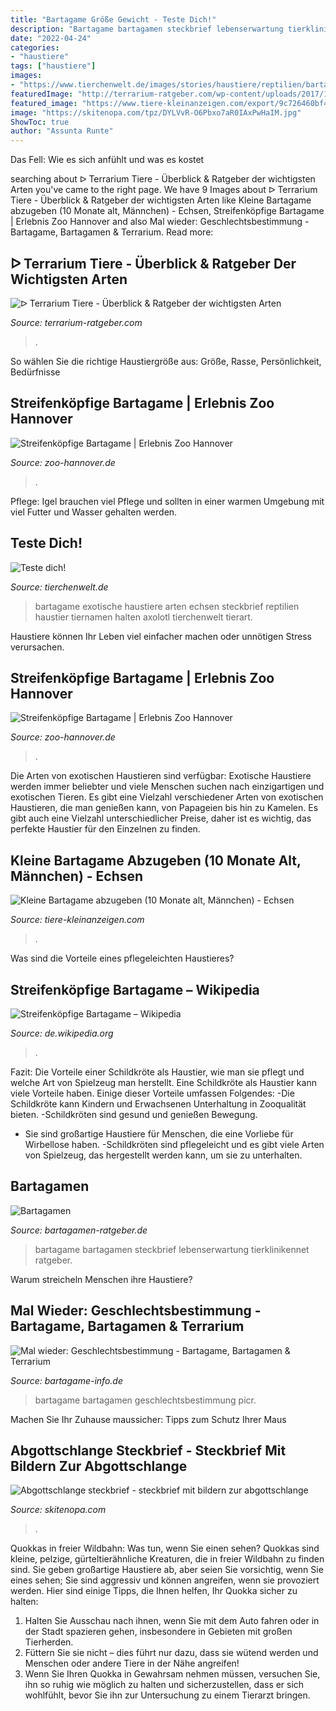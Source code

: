 ```yaml
---
title: "Bartagame Größe Gewicht - Teste Dich!"
description: "Bartagame bartagamen steckbrief lebenserwartung tierklinikennet ratgeber"
date: "2022-04-24"
categories:
- "haustiere"
tags: ["haustiere"]
images:
- "https://www.tierchenwelt.de/images/stories/haustiere/reptilien/bartagame_steckbrief_m.jpg"
featuredImage: "http://terrarium-ratgeber.com/wp-content/uploads/2017/12/lizard-1522251_1920-1024x683.jpg"
featured_image: "https://www.tiere-kleinanzeigen.com/export/9c726460bf4b155a3a75500c5c8f6.jpg"
image: "https://skitenopa.com/tpz/DYLVvR-O6Pbxo7aR0IAxPwHaIM.jpg"
ShowToc: true
author: "Assunta Runte"
---
```



Das Fell: Wie es sich anfühlt und was es kostet

	

		
searching about ᐅ Terrarium Tiere - Überblick &amp; Ratgeber der wichtigsten Arten you've came to the right page. We have 9 Images about ᐅ Terrarium Tiere - Überblick &amp; Ratgeber der wichtigsten Arten like Kleine Bartagame abzugeben (10 Monate alt, Männchen) - Echsen, Streifenköpfige Bartagame | Erlebnis Zoo Hannover and also Mal wieder: Geschlechtsbestimmung - Bartagame, Bartagamen &amp; Terrarium. Read more:
		
    
## ᐅ Terrarium Tiere - Überblick &amp; Ratgeber Der Wichtigsten Arten

<img loading=lazy src="http://terrarium-ratgeber.com/wp-content/uploads/2017/12/lizard-1522251_1920-1024x683.jpg" onerror="this.onerror=null;this.src='https://tse2.mm.bing.net/th?id=OIP.hV6dNYRMF5m7wwxWamEtpAHaE8&amp;pid=15.1';" alt="ᐅ Terrarium Tiere - Überblick &amp; Ratgeber der wichtigsten Arten">

_Source: terrarium-ratgeber.com_

>. 

	

So wählen Sie die richtige Haustiergröße aus: Größe, Rasse, Persönlichkeit, Bedürfnisse

    
## Streifenköpfige Bartagame | Erlebnis Zoo Hannover

<img loading=lazy src="https://www.zoo-hannover.de/dam/jcr:73d08593-19ce-4777-8fff-91c2622230db/1024x768-bartagame-auf-wurzel-erlebnis-zoo-hannover.jpg" onerror="this.onerror=null;this.src='https://tse1.mm.bing.net/th?id=OIP.CW1fM-YPdL0XJHcKamD2rQHaFj&amp;pid=15.1';" alt="Streifenköpfige Bartagame | Erlebnis Zoo Hannover">

_Source: zoo-hannover.de_

>. 

	

Pflege: Igel brauchen viel Pflege und sollten in einer warmen Umgebung mit viel Futter und Wasser gehalten werden.

    
## Teste Dich!

<img loading=lazy src="https://www.tierchenwelt.de/images/stories/haustiere/reptilien/bartagame_steckbrief_m.jpg" onerror="this.onerror=null;this.src='https://tse1.mm.bing.net/th?id=OIP.wcUvaOCcco2Nfp-e6CkrigAAAA&amp;pid=15.1';" alt="Teste dich!">

_Source: tierchenwelt.de_

>bartagame exotische haustiere arten echsen steckbrief reptilien haustier tiernamen halten axolotl tierchenwelt tierart. 

	

Haustiere können Ihr Leben viel einfacher machen oder unnötigen Stress verursachen.

    
## Streifenköpfige Bartagame | Erlebnis Zoo Hannover

<img loading=lazy src="https://www.zoo-hannover.de/dam/jcr:a0753598-b285-4b36-95ed-a44b32c9efe3/1024x768-bartagame-erlebnis-zoo-hannover.jpg" onerror="this.onerror=null;this.src='https://tse2.mm.bing.net/th?id=OIP.1jRpdcn3MDH-6f4ki2J6YQHaFj&amp;pid=15.1';" alt="Streifenköpfige Bartagame | Erlebnis Zoo Hannover">

_Source: zoo-hannover.de_

>. 

	

Die Arten von exotischen Haustieren sind verfügbar:
Exotische Haustiere werden immer beliebter und viele Menschen suchen nach einzigartigen und exotischen Tieren. Es gibt eine Vielzahl verschiedener Arten von exotischen Haustieren, die man genießen kann, von Papageien bis hin zu Kamelen. Es gibt auch eine Vielzahl unterschiedlicher Preise, daher ist es wichtig, das perfekte Haustier für den Einzelnen zu finden.

    
## Kleine Bartagame Abzugeben (10 Monate Alt, Männchen) - Echsen

<img loading=lazy src="https://www.tiere-kleinanzeigen.com/export/9c726460bf4b155a3a75500c5c8f6.jpg" onerror="this.onerror=null;this.src='https://tse2.mm.bing.net/th?id=OIP.yBANFI3PR4bl4mslVk5xWwHaFj&amp;pid=15.1';" alt="Kleine Bartagame abzugeben (10 Monate alt, Männchen) - Echsen">

_Source: tiere-kleinanzeigen.com_

>. 

	

Was sind die Vorteile eines pflegeleichten Haustieres?

    
## Streifenköpfige Bartagame – Wikipedia

<img loading=lazy src="https://upload.wikimedia.org/wikipedia/commons/thumb/a/ae/Pogona_vitticeps.JPG/640px-Pogona_vitticeps.JPG" onerror="this.onerror=null;this.src='https://tse2.mm.bing.net/th?id=OIP._jXaW09m2_24M-hWLLl7LAHaFj&amp;pid=15.1';" alt="Streifenköpfige Bartagame – Wikipedia">

_Source: de.wikipedia.org_

>. 

	

Fazit: Die Vorteile einer Schildkröte als Haustier, wie man sie pflegt und welche Art von Spielzeug man herstellt.
Eine Schildkröte als Haustier kann viele Vorteile haben. Einige dieser Vorteile umfassen Folgendes:
-Die Schildkröte kann Kindern und Erwachsenen Unterhaltung in Zooqualität bieten.
-Schildkröten sind gesund und genießen Bewegung.
- Sie sind großartige Haustiere für Menschen, die eine Vorliebe für Wirbellose haben.
-Schildkröten sind pflegeleicht und es gibt viele Arten von Spielzeug, das hergestellt werden kann, um sie zu unterhalten.

    
## Bartagamen

<img loading=lazy src="http://www.bartagamen-ratgeber.de/img/bartagame2.jpg" onerror="this.onerror=null;this.src='https://tse4.mm.bing.net/th?id=OIP.jYe9W18eek7Ta7yWM7osIgHaE8&amp;pid=15.1';" alt="Bartagamen">

_Source: bartagamen-ratgeber.de_

>bartagame bartagamen steckbrief lebenserwartung tierklinikennet ratgeber. 

	

Warum streicheln Menschen ihre Haustiere?

    
## Mal Wieder: Geschlechtsbestimmung - Bartagame, Bartagamen &amp; Terrarium

<img loading=lazy src="http://s1.up.picr.de/5172829.jpg" onerror="this.onerror=null;this.src='https://tse2.mm.bing.net/th?id=OIP.hIvOi6vftus0Z5LX0uOgYAHaE8&amp;pid=15.1';" alt="Mal wieder: Geschlechtsbestimmung - Bartagame, Bartagamen &amp; Terrarium">

_Source: bartagame-info.de_

>bartagame bartagamen geschlechtsbestimmung picr. 

	

Machen Sie Ihr Zuhause maussicher: Tipps zum Schutz Ihrer Maus

    
## Abgottschlange Steckbrief - Steckbrief Mit Bildern Zur Abgottschlange

<img loading=lazy src="https://skitenopa.com/tpz/DYLVvR-O6Pbxo7aR0IAxPwHaIM.jpg" onerror="this.onerror=null;this.src='https://tse4.mm.bing.net/th?id=OIP.DKRX_QyodBl8-grjCbTZ9gAAAA&amp;pid=15.1';" alt="Abgottschlange steckbrief - steckbrief mit bildern zur abgottschlange">

_Source: skitenopa.com_

>. 

	

Quokkas in freier Wildbahn: Was tun, wenn Sie einen sehen?
Quokkas sind kleine, pelzige, gürteltierähnliche Kreaturen, die in freier Wildbahn zu finden sind. Sie geben großartige Haustiere ab, aber seien Sie vorsichtig, wenn Sie eines sehen; Sie sind aggressiv und können angreifen, wenn sie provoziert werden. Hier sind einige Tipps, die Ihnen helfen, Ihr Quokka sicher zu halten:
1. Halten Sie Ausschau nach ihnen, wenn Sie mit dem Auto fahren oder in der Stadt spazieren gehen, insbesondere in Gebieten mit großen Tierherden.
2. Füttern Sie sie nicht – dies führt nur dazu, dass sie wütend werden und Menschen oder andere Tiere in der Nähe angreifen!
3. Wenn Sie Ihren Quokka in Gewahrsam nehmen müssen, versuchen Sie, ihn so ruhig wie möglich zu halten und sicherzustellen, dass er sich wohlfühlt, bevor Sie ihn zur Untersuchung zu einem Tierarzt bringen.

